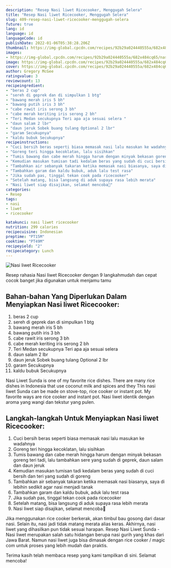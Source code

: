 ```yaml
---
description: "Resep Nasi liwet Ricecooker, Menggugah Selera"
title: "Resep Nasi liwet Ricecooker, Menggugah Selera"
slug: 409-resep-nasi-liwet-ricecooker-menggugah-selera
future: true
lang: id
language: id
languageCode: id
publishDate: 2022-01-06T05:38:28.206Z 
thumbnail: https://img-global.cpcdn.com/recipes/92b29a024440555a/682x484cq65/nasi-liwet-ricecooker-foto-resep-utama.png
images:
- https://img-global.cpcdn.com/recipes/92b29a024440555a/682x484cq65/nasi-liwet-ricecooker-foto-resep-utama.png
image: https://img-global.cpcdn.com/recipes/92b29a024440555a/682x484cq65/nasi-liwet-ricecooker-foto-resep-utama.png
cover: https://img-global.cpcdn.com/recipes/92b29a024440555a/682x484cq65/nasi-liwet-ricecooker-foto-resep-utama.png
author: Gregory McGee
ratingvalue: 3
reviewcount: 13
recipeingredient:
- "beras 2 cup"
- "sereh di geprek dan di simpulkan 1 btg"
- "bawang merah iris 5 bh"
- "bawang putih iris 3 bh"
- "cabe rawit iris serong 3 bh"
- "cabe merah keriting iris serong 2 bh"
- "Teri Medan secukupnya Teri apa aja sesuai selera "
- "daun salam 2 lbr"
- "daun jeruk Sobek buang tulang Optional 2 lbr"
- "garam Secukupnya"
- "kaldu bubuk Secukupnya"
recipeinstructions:
- "Cuci bersih beras seperti biasa memasak nasi lalu masukan ke wadahnya"
- "Goreng teri hingga kecoklatan, lalu sisihkan"
- "Tumis bawang dan cabe merah hingga harum dengan minyak bekasan goreng teri tadi, lalu tambahkan sere yang sudah di geprek, daun salam dan daun jeruk"
- "Kemudian masukan tumisan tadi kedalam beras yang sudah di cuci bersih dan teri yang sudah di goreng"
- "Tambahkan air sebanyak takaran ketika memasak nasi biasanya, saya di lebihin sedikit agar nasi menjadi tanak"
- "Tambahkan garam dan kaldu bubuk, aduk lalu test rasa"
- "Jika sudah pas, tinggal tekan cook pada ricecooker"
- "Setelah matang, bisa langsung di aduk supaya rasa lebih merata"
- "Nasi liwet siap disajikan, selamat mencoba🥰"
categories:
- Resep
tags:
- nasi
- liwet
- ricecooker

katakunci: nasi liwet ricecooker 
nutrition: 299 calories
recipecuisine: Indonesian
preptime: "PT15M"
cooktime: "PT49M"
recipeyield: "2"
recipecategory: Lunch
---
```



![Nasi liwet Ricecooker](https://img-global.cpcdn.com/recipes/92b29a024440555a/682x484cq65/nasi-liwet-ricecooker-foto-resep-utama.png)

Resep rahasia Nasi liwet Ricecooker    dengan 9 langkahmudah dan cepat cocok banget jika digunakan untuk menjamu tamu

<!--inarticleads1-->

## Bahan-bahan Yang Diperlukan Dalam Menyiapkan Nasi liwet Ricecooker:

1. beras 2 cup
1. sereh di geprek dan di simpulkan 1 btg
1. bawang merah iris 5 bh
1. bawang putih iris 3 bh
1. cabe rawit iris serong 3 bh
1. cabe merah keriting iris serong 2 bh
1. Teri Medan secukupnya Teri apa aja sesuai selera 
1. daun salam 2 lbr
1. daun jeruk Sobek buang tulang Optional 2 lbr
1. garam Secukupnya
1. kaldu bubuk Secukupnya

Nasi Liwet Sunda is one of my favorite rice dishes. There are many rice dishes in Indonesia that use coconut milk and spices and they This nasi liwet Sunda can be made on stove-top, rice cooker or instant pot. My favorite ways are rice cooker and instant pot. Nasi liwet identik dengan aroma yang wangi dan tekstur yang pulen. 

<!--inarticleads2-->

## Langkah-langkah Untuk Menyiapkan Nasi liwet Ricecooker:

1. Cuci bersih beras seperti biasa memasak nasi lalu masukan ke wadahnya
1. Goreng teri hingga kecoklatan, lalu sisihkan
1. Tumis bawang dan cabe merah hingga harum dengan minyak bekasan goreng teri tadi, lalu tambahkan sere yang sudah di geprek, daun salam dan daun jeruk
1. Kemudian masukan tumisan tadi kedalam beras yang sudah di cuci bersih dan teri yang sudah di goreng
1. Tambahkan air sebanyak takaran ketika memasak nasi biasanya, saya di lebihin sedikit agar nasi menjadi tanak
1. Tambahkan garam dan kaldu bubuk, aduk lalu test rasa
1. Jika sudah pas, tinggal tekan cook pada ricecooker
1. Setelah matang, bisa langsung di aduk supaya rasa lebih merata
1. Nasi liwet siap disajikan, selamat mencoba🥰


Jika menggunakan rice cooker berkerak, akan timbul bau gosong dari dasar nasi. Selain itu, nasi jadi tidak matang merata alias keras. Akhirnya, nasi liwet yang dihasilkan pun tidak sesuai harapan. Resep Nasi Liwet Sunda - Nasi liwet merupakan salah satu hidangan berupa nasi gurih yang khas dari Jawa Barat. Namun nasi liwet juga bisa dimasak dengan rice cooker / magic com untuk proses yang lebih mudah dan praktis. 

Terima kasih telah membaca resep yang kami tampilkan di sini. Selamat mencoba!

